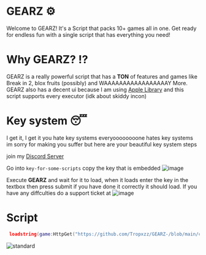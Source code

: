 # GEARZ ⚙️
Welcome to GEARZ! It's a Script that packs 10+ games all in one. Get ready for endless fun with a single script that has everything you need!

# Why GEARZ? ⁉
GEARZ is a really powerful script that has a **TON** of features and games like Break in 2, blox fruits (possibly) and WAAAAAAAAAAAAAAAAAY More.
GEARZ also has a decent ui because I am using [Apple Library](https://github.com/GhostDuckyy/UI-Libraries/tree/main/Apple%20Library) and this script supports every executor (idk about skiddy incon)

# Key system 😴
I get it, I get it you hate key systems everyoooooooone hates key systems im sorry for making you suffer but here are your beautiful key system steps

join my [Discord Server](https://dsc.gg/terrorr)

Go into ``key-for-some-scripts`` copy the key that is embedded ![image](https://github.com/Tropxzz/GEARZ-/assets/130433432/32e8a8ea-d86e-484a-98df-7dc52f897ec6)

Execute **GEARZ** and wait for it to load, when it loads enter the key in the textbox then press submit if you have done it correctly it should load.
If you have any diffculties do a support ticket at ![image](https://github.com/Tropxzz/GEARZ-/assets/130433432/5e2007f6-78fb-4b47-9e47-88a9336612aa)

# Script

```lua
 loadstring(game:HttpGet("https://github.com/Tropxzz/GEARZ-/blob/main/checker.lua?raw=true", true))()
```

![standard](https://github.com/Tropxzz/GEARZ-/assets/130433432/77a4c7ff-427a-4fd0-ad8b-586fc5277e07)
